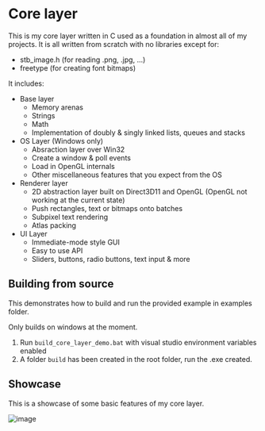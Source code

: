 # Core layer

This is my core layer written in C used as a foundation in almost all of my projects. It is all written from scratch with no libraries except for:

- stb_image.h (for reading .png, .jpg, ...)
- freetype (for creating font bitmaps)

It includes:

- Base layer
  - Memory arenas
  - Strings
  - Math
  - Implementation of doubly & singly linked lists, queues and stacks
- OS Layer (Windows only)
  -  Absraction layer over Win32
  -  Create a window & poll events
  -  Load in OpenGL internals
  -  Other miscellaneous features that you expect from the OS
-  Renderer layer
   - 2D abstraction layer built on Direct3D11 and OpenGL (OpenGL not working at the current state)
   - Push rectangles, text or bitmaps onto batches
   - Subpixel text rendering
   - Atlas packing
- UI Layer
  - Immediate-mode style GUI
  - Easy to use API
  - Sliders, buttons, radio buttons, text input & more

## Building from source
This demonstrates how to build and run the provided example in examples folder.

Only builds on windows at the moment.

1. Run `build_core_layer_demo.bat` with visual studio environment variables enabled
2. A folder `build` has been created in the root folder, run the .exe created.

## Showcase

This is a showcase of some basic features of my core layer.

![image](https://github.com/Cr0wn24/core_layer_Public/assets/61281897/b9053aa0-5686-46cd-861e-7558b9c889e6)
